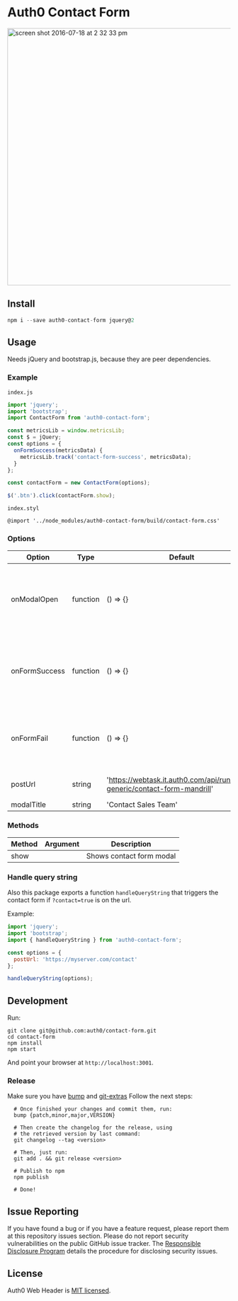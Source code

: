 # Auth0 Contact Form

<img width="581" alt="screen shot 2016-07-18 at 2 32 33 pm" src="https://cloud.githubusercontent.com/assets/7464663/16926231/36bc613c-4cfe-11e6-9cdb-698949e8a413.png">

## Install
```javascript
npm i --save auth0-contact-form jquery@2
```

## Usage

Needs jQuery and bootstrap.js, because they are peer dependencies.

### Example

`index.js`
```javascript
import 'jquery';
import 'bootstrap';
import ContactForm from 'auth0-contact-form';

const metricsLib = window.metricsLib;
const $ = jQuery;
const options = {
  onFormSuccess(metricsData) {
    metricsLib.track('contact-form-success', metricsData);
  }
};

const contactForm = new ContactForm(options);

$('.btn').click(contactForm.show);
```

`index.styl`
```stylus
@import '../node_modules/auth0-contact-form/build/contact-form.css'
```

### Options

Option | Type | Default | Description
------ | ---- | ------- | -----------
onModalOpen | function | () => {} | On modal open callback, has `metricsData` arg with metrics data.
onFormSuccess | function | () => {} | On form success callback, has `metricsData` arg with metrics data.
onFormFail | function | () => {} | On form fail callback, has `metricsData` arg with metrics data.
postUrl | string | 'https://webtask.it.auth0.com/api/run/auth0-generic/contact-form-mandrill' | Url to send post data of form.
modalTitle | string | 'Contact Sales Team' | Modal title.

### Methods

Method | Argument | Description
------ | -------- | -----------
show |  | Shows contact form modal

### Handle query string

Also this package exports a function `handleQueryString` that triggers the contact form if `?contact=true` is on the url.

Example:
```javascript
import 'jquery';
import 'bootstrap';
import { handleQueryString } from 'auth0-contact-form';

const options = {
  postUrl: 'https://myserver.com/contact'
};

handleQueryString(options);
```

## Development

Run:
```shell
git clone git@github.com:auth0/contact-form.git
cd contact-form
npm install
npm start
```
And point your browser at `http://localhost:3001`.

### Release

Make sure you have [bump](https://github.com/ianstormtaylor/bump) and [git-extras](https://github.com/tj/git-extras)
Follow the next steps:

```shell
  # Once finished your changes and commit them, run:
  bump {patch,minor,major,VERSION}

  # Then create the changelog for the release, using
  # the retrieved version by last command:
  git changelog --tag <version>

  # Then, just run:
  git add . && git release <version>

  # Publish to npm
  npm publish

  # Done!
```

## Issue Reporting

If you have found a bug or if you have a feature request, please report them at this repository issues section. Please do not report security vulnerabilities on the public GitHub issue tracker. The [Responsible Disclosure Program](https://auth0.com/whitehat) details the procedure for disclosing security issues.

## License

Auth0 Web Header is [MIT licensed](./LICENSE.md).

